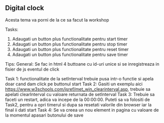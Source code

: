 ## Digital clock

Acesta tema va porni de la ce sa facut la workshop

Tasks:

1. Adaugati un button plus functionalitate pentru start timer
2. Adaugati un button plus functionalitate pentru stop timer
3. Adaugati un button plus functionalitate pentru reset timer
4. Adaugati un button plus functionalitate pentru save timer

Tips:
General: Se fac in html 4 buttoane cu id-uri unice si se inregistreaza in fisier de js eventul de click

Task 1: functionalitate de la setInterval trebuie pusa intr-o functie si apela doar cand dam click pe buttonul start
Task 2: Gasiti un exemplu aici https://www.w3schools.com/jsref/met_win_clearinterval.asp, trebuie sa apelati clearInterval cu valoare returnata de setInterval
Task 3: Trebuie sa faceti un restart, adica va incepe de la 00:00:00. Puteti sa va folositi de Task2, pentru a opri timerul si dupa sa resetati valorile din browser iar la final ii dati start
Task 4: Se va creea un nou element in pagina cu valoare de la momentul apasari butonului de save


